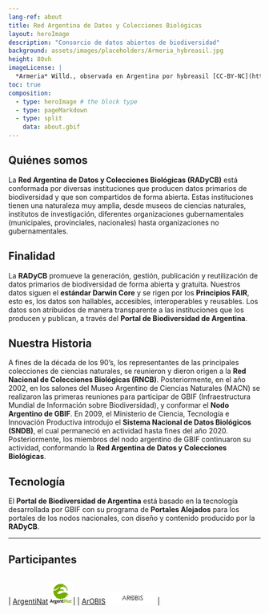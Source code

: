 ```yaml
---
lang-ref: about
title: Red Argentina de Datos y Colecciones Biológicas
layout: heroImage
description: "Consorcio de datos abiertos de biodiversidad"
background: assets/images/placeholders/Armeria_hybreasil.jpg
height: 80vh
imageLicense: |
  *Armeria* Willd., observada en Argentina por hybreasil [CC-BY-NC](http://creativecommons.org/licenses/by-nc/4.0/) via [ArgentiNat](https://www.argentinat.org/observations/192394172)
toc: true
composition:
  - type: heroImage # the block type
  - type: pageMarkdown
  - type: split
    data: about.gbif
---
```


## Quiénes somos
La **Red Argentina de Datos y Colecciones Biológicas (RADyCB)** está conformada por diversas instituciones que producen datos primarios de biodiversidad y que son compartidos de forma abierta. Estas instituciones tienen una naturaleza muy amplia, desde museos de ciencias naturales, institutos de investigación, diferentes organizaciones gubernamentales (municipales, provinciales, nacionales) hasta organizaciones no gubernamentales.

## Finalidad 
La **RADyCB** promueve la generación, gestión, publicación y reutilización de datos primarios de biodiversidad de forma abierta y gratuita. Nuestros datos siguen el **estándar Darwin Core** y se rigen por los **Principios FAIR**, esto es, los datos son hallables, accesibles, interoperables y reusables. Los datos son atribuidos de manera transparente a las instituciones que los producen y publican, a través del **Portal de Biodiversidad de Argentina**.


## Nuestra Historia
A fines de la década de los 90’s, los representantes de las principales colecciones de ciencias naturales, se reunieron y dieron origen a la **Red Nacional de Colecciones Biológicas (RNCB)**. Posteriormente, en el año 2002, en los salones del Museo Argentino de Ciencias Naturales (MACN) se realizaron las primeras reuniones para participar de GBIF (Infraestructura Mundial de Información sobre Biodiversidad), y conformar el **Nodo Argentino de GBIF**. En 2009, el Ministerio de Ciencia, Tecnología e Innovación Productiva introdujo el **Sistema Nacional de Datos Biológicos (SNDB)**, el cual permaneció en actividad hasta fines del año 2020. Posteriormente, los miembros del nodo argentino de GBIF continuaron su actividad, conformando la **Red Argentina de Datos y Colecciones Biológicas**.

## Tecnología
El **Portal de Biodiversidad de Argentina** está basado en la tecnología desarrollada por GBIF con su programa de **Portales Alojados** para los portales de los nodos nacionales, con diseño y contenido producido por la **RADyCB**.

---

## Participantes 

<div class="integrantes" style="white-space: nowrap;" markdown="block">

|     |      |
|-----|------|

| [ArgentiNat](https://www.argentinat.org)<img class="is-rounded" src="/assets/images/placeholders/ArgentiNat.png" width="50">|
| [ArOBIS](https://www.arobis.cenpat-conicet.gob.ar/) <img class="is-rounded" src="/assets/images/placeholders/ArOBIS.png" width="100">|


</div>



</div>
